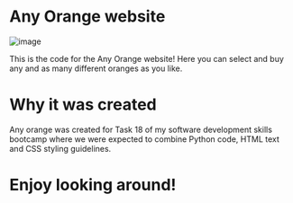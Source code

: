 # Any Orange website
![image](https://github.com/NWeaks/Any-Orange/assets/163353654/40326a18-0696-4e8d-bbb1-b99dedefa1ba)

This is the code for the Any Orange website!
Here you can select and buy any and as many different oranges as you like.

# Why it was created
Any orange was created for Task 18 of my software development skills bootcamp where we were expected to combine Python code, HTML text and CSS styling guidelines.

# Enjoy looking around!
